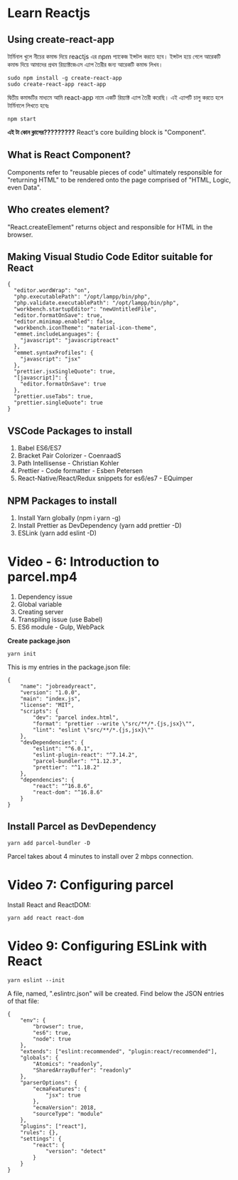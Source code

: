 # Learn Reactjs

## Using create-react-app

টার্মিনাল খুলে নীচের কমান্ড দিয়ে reactjs এর npm প্যাকেজ ইন্সটল করতে হবে। ইন্সটল হয়ে গেলে আরেকটি কমান্ড দিয়ে আমাদের প্রথম রিয়্যাক্টজেএস এ্যাপ তৈরীর জন্য আরেকটি কমান্ড লিখব।

```
sudo npm install -g create-react-app
sudo create-react-app react-app
```

দ্বিতীয় কমান্ডটির মাধ্যমে আমি react-app নামে একটি রিয়্যাক্ট এ্যাপ তৈরী করেছি। এই এ্যাপটি চালু করতে হলে টার্মিনালে লিখতে হবেঃ
```
npm start
```

**এই টা কোন ক্লাসের?????????**
React's core building block is "Component".

## What is React Component?

Components refer to "reusable pieces of code" ultimately responsible for "returning HTML" to be rendered onto the page comprised of "HTML, Logic, even Data".

## Who creates element?

"React.createElement" returns object and responsible for HTML in the browser.

## Making Visual Studio Code Editor suitable for React

```
{
  "editor.wordWrap": "on",
  "php.executablePath": "/opt/lampp/bin/php",
  "php.validate.executablePath": "/opt/lampp/bin/php",
  "workbench.startupEditor": "newUntitledFile",
  "editor.formatOnSave": true,
  "editor.minimap.enabled": false,
  "workbench.iconTheme": "material-icon-theme",
  "emmet.includeLanguages": {
    "javascript": "javascriptreact"
  },
  "emmet.syntaxProfiles": {
    "javascript": "jsx"
  },
  "prettier.jsxSingleQuote": true,
  "[javascript]": {
    "editor.formatOnSave": true
  },
  "prettier.useTabs": true,
  "prettier.singleQuote": true
}
```

## VSCode Packages to install

1. Babel ES6/ES7
2. Bracket Pair Colorizer - CoenraadS
3. Path Intellisense - Christian Kohler
4. Prettier - Code formatter - Esben Petersen
5. React-Native/React/Redux snippets for es6/es7 - EQuimper

## NPM Packages to install
1. Install Yarn globally (npm i yarn -g)
2. Install Prettier as DevDependency (yarn add prettier -D)
3. ESLink (yarn add eslint -D)

# Video - 6: Introduction to parcel.mp4

1. Dependency issue
2. Global variable
3. Creating server
4. Transpiling issue (use Babel)
5. ES6 module - Gulp, WebPack

**Create package.json**
```
yarn init
```

This is my entries in the package.json file:
```
{
	"name": "jobreadyreact",
	"version": "1.0.0",
	"main": "index.js",
	"license": "MIT",
	"scripts": {
		"dev": "parcel index.html",
		"format": "prettier --write \"src/**/*.{js,jsx}\"",
		"lint": "eslint \"src/**/*.{js,jsx}\""
	},
	"devDependencies": {
		"eslint": "^6.0.1",
		"eslint-plugin-react": "^7.14.2",
		"parcel-bundler": "^1.12.3",
		"prettier": "^1.18.2"
	},
	"dependencies": {
		"react": "^16.8.6",
		"react-dom": "^16.8.6"
	}
}
```

## Install Parcel as DevDependency
```
yarn add parcel-bundler -D
```
Parcel takes about 4 minutes to install over 2 mbps connection.

# Video 7: Configuring parcel

Install React and ReactDOM:
```
yarn add react react-dom

```

# Video 9: Configuring ESLink with React

```
yarn eslint --init
```

A file, named, ".eslintrc.json" will be created. Find below the JSON entries of that file:

```
{
	"env": {
		"browser": true,
		"es6": true,
		"node": true
	},
	"extends": ["eslint:recommended", "plugin:react/recommended"],
	"globals": {
		"Atomics": "readonly",
		"SharedArrayBuffer": "readonly"
	},
	"parserOptions": {
		"ecmaFeatures": {
			"jsx": true
		},
		"ecmaVersion": 2018,
		"sourceType": "module"
	},
	"plugins": ["react"],
	"rules": {},
	"settings": {
		"react": {
			"version": "detect"
		}
	}
}
```
